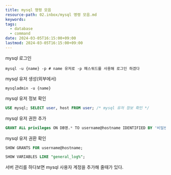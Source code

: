 ```yaml
---
title: mysql 명령 모음
resource-path: 02.inbox/mysql 명령 모음.md
keywords:
tags:
  - database
  - command
date: 2024-03-05T16:15:00+09:00
lastmod: 2024-03-05T16:15:00+09:00
---
```

mysql 로그인
```shell
mysql -u {name} -p # name 유저로 -p 패스워드를 사용해 로그인 하겠다
```
mysql 유저 생성(외부에서)
```shell
mysqladmin -u {name}
```

mysql 유저 정보 확인
```sql
USE mysql; SELECT user, host FROM user; /* mysql 유저 정보 확인 */
```

mysql 유저 권한 추가
```sql
GRANT ALL privileges ON DB명.* TO username@hostname IDENTIFIED BY '비밀번호';
```

mysql 유저 권환 확인
```sql
SHOW GRANTS FOR username@hostname;
```

```sql
SHOW VARIABLES LIKE "general_log%";
```


서버 관리를 하다보면 mysql 사용자 계정을 추가해 줄때가 있다.

  
